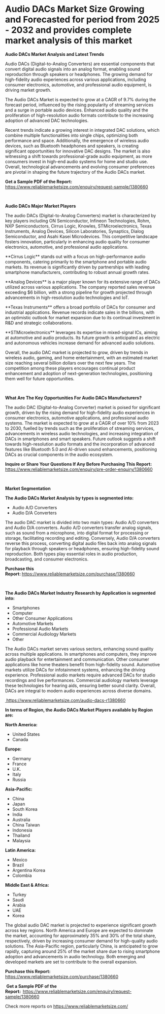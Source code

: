 <p><h1>Audio DACs Market Size Growing and Forecasted for period from 2025 - 2032 and provides complete market analysis of this market</h1></p><p><strong>Audio DACs Market Analysis and Latest Trends</strong></p>
<p><p>Audio DACs (Digital-to-Analog Converters) are essential components that convert digital audio signals into an analog format, enabling sound reproduction through speakers or headphones. The growing demand for high-fidelity audio experiences across various applications, including consumer electronics, automotive, and professional audio equipment, is driving market growth. </p><p>The Audio DACs Market is expected to grow at a CAGR of 9.7% during the forecast period, influenced by the rising popularity of streaming services and a surge in portable audio devices. Enhanced audio quality and the proliferation of high-resolution audio formats contribute to the increasing adoption of advanced DAC technologies. </p><p>Recent trends indicate a growing interest in integrated DAC solutions, which combine multiple functionalities into single chips, optimizing both performance and space. Additionally, the emergence of wireless audio devices, such as Bluetooth headphones and speakers, is creating significant opportunities for innovative DAC designs. The market is also witnessing a shift towards professional-grade audio equipment, as more consumers invest in high-end audio systems for home and studio use. Overall, technological advancements and evolving consumer preferences are pivotal in shaping the future trajectory of the Audio DACs market.</p></p>
<p><strong>Get a Sample PDF of the Report:&nbsp;</strong> <a href="https://www.reliablemarketsize.com/enquiry/request-sample/1380660?utm_campaign=2268&utm_medium=2&utm_source=Github&utm_content=ia&utm_term=11022025&utm_id=audio-dacs">https://www.reliablemarketsize.com/enquiry/request-sample/1380660</a></p>
<p>&nbsp;</p>
<p><strong>Audio DACs Major Market Players</strong></p>
<p><p>The audio DACs (Digital-to-Analog Converters) market is characterized by key players including ON Semiconductor, Infineon Technologies, Rohm, NXP Semiconductors, Cirrus Logic, Knowles, STMicroelectronics, Texas Instruments, Analog Devices, Silicon Laboratories, Synaptics, Dialog Semiconductor, and Asahi Kasei Microdevices. This competitive landscape fosters innovation, particularly in enhancing audio quality for consumer electronics, automotive, and professional audio applications.</p><p>**Cirrus Logic** stands out with a focus on high-performance audio components, catering primarily to the smartphone and portable audio markets. Its revenue is significantly driven by partnerships with leading smartphone manufacturers, contributing to robust annual growth rates.</p><p>**Analog Devices** is a major player known for its extensive range of DACs utilized across various applications. The company reported sales revenue exceeding $6 billion, with a strong pipeline for growth projected through advancements in high-resolution audio technologies and IoT.</p><p>**Texas Instruments** offers a broad portfolio of DACs for consumer and industrial applications. Revenue records indicate sales in the billions, with an optimistic outlook for market expansion due to its continual investment in R&D and strategic collaborations.</p><p>**STMicroelectronics** leverages its expertise in mixed-signal ICs, aiming at automotive and audio products. Its future growth is anticipated as electric and autonomous vehicles increase demand for advanced audio solutions.</p><p>Overall, the audio DAC market is projected to grow, driven by trends in wireless audio, gaming, and home entertainment, with an estimated market size reaching several billion dollars over the next few years. The competition among these players encourages continual product enhancement and adoption of next-generation technologies, positioning them well for future opportunities.</p></p>
<p>&nbsp;</p>
<p><strong>What Are The Key Opportunities For Audio DACs Manufacturers?</strong></p>
<p><p>The audio DAC (Digital-to-Analog Converter) market is poised for significant growth, driven by the rising demand for high-fidelity audio experiences in consumer electronics, automotive applications, and professional audio systems. The market is expected to grow at a CAGR of over 10% from 2023 to 2030, fuelled by trends such as the proliferation of streaming services, advancements in wireless audio technologies, and increasing integration of DACs in smartphones and smart speakers. Future outlook suggests a shift towards high-resolution audio formats and the incorporation of advanced features like Bluetooth 5.0 and AI-driven sound enhancements, positioning DACs as crucial components in the audio ecosystem.</p></p>
<p><strong>Inquire or Share Your Questions If Any Before Purchasing This Report:</strong> <a href="https://www.reliablemarketsize.com/enquiry/pre-order-enquiry/1380660?utm_campaign=2268&utm_medium=2&utm_source=Github&utm_content=ia&utm_term=11022025&utm_id=audio-dacs">https://www.reliablemarketsize.com/enquiry/pre-order-enquiry/1380660</a></p>
<p>&nbsp;</p>
<p><strong>Market Segmentation</strong></p>
<p><strong>The Audio DACs Market Analysis by types is segmented into:</strong></p>
<p><ul><li>Audio A/D Converters</li><li>Audio D/A Converters</li></ul></p>
<p><p>The audio DAC market is divided into two main types: Audio A/D converters and Audio D/A converters. Audio A/D converters transfer analog signals, such as sound from a microphone, into digital format for processing or storage, facilitating recording and editing. Conversely, Audio D/A converters reverse this process, converting digital audio files back into analog signals for playback through speakers or headphones, ensuring high-fidelity sound reproduction. Both types play essential roles in audio production, broadcasting, and consumer electronics.</p></p>
<p><strong>Purchase this Report:&nbsp;</strong><a href="https://www.reliablemarketsize.com/purchase/1380660?utm_campaign=2268&utm_medium=2&utm_source=Github&utm_content=ia&utm_term=11022025&utm_id=audio-dacs">https://www.reliablemarketsize.com/purchase/1380660</a></p>
<p>&nbsp;</p>
<p><strong>The Audio DACs Market Industry Research by Application is segmented into:</strong></p>
<p><ul><li>Smartphones</li><li>Computer</li><li>Other Consumer Applications</li><li>Automotive Markets</li><li>Professional Audio Markets</li><li>Commercial Audiology Markets</li><li>Other</li></ul></p>
<p><p>The Audio DACs market serves various sectors, enhancing sound quality across multiple applications. In smartphones and computers, they improve audio playback for entertainment and communication. Other consumer applications like home theaters benefit from high-fidelity sound. Automotive markets utilize DACs for infotainment systems, enhancing the driving experience. Professional audio markets require advanced DACs for studio recordings and live performances. Commercial audiology markets leverage these technologies for hearing aids, ensuring better sound clarity. Overall, DACs are integral to modern audio experiences across diverse domains.</p></p>
<p><a href="https://www.reliablemarketsize.com/audio-dacs-r1380660?utm_campaign=2268&utm_medium=2&utm_source=Github&utm_content=ia&utm_term=11022025&utm_id=audio-dacs">&nbsp;https://www.reliablemarketsize.com/audio-dacs-r1380660</a></p>
<p><strong>In terms of Region, the Audio DACs Market Players available by Region are:</strong></p>
<p>
    <p> <strong> North America: </strong>
        <ul>
            <li>United States</li>
            <li>Canada</li>
        </ul>
        </p> 
    <p> <strong> Europe: </strong>
        <ul>
            <li>Germany</li>
            <li>France</li>
            <li>U.K.</li>
            <li>Italy</li>
            <li>Russia</li>
        </ul>
        </p> 
    <p> <strong> Asia-Pacific: </strong>
        <ul>
            <li>China</li>
            <li>Japan</li>
            <li>South Korea</li>
            <li>India</li>
            <li>Australia</li>
            <li>China Taiwan</li>
            <li>Indonesia</li>
            <li>Thailand</li>
            <li>Malaysia</li>
        </ul>
        </p> 
    <p> <strong> Latin America: </strong>
        <ul>
            <li>Mexico</li>
            <li>Brazil</li>
            <li>Argentina Korea</li>
            <li>Colombia</li>
        </ul>
        </p> 
    <p> <strong> Middle East & Africa: </strong>
        <ul>
            <li>Turkey</li>
            <li>Saudi</li>
            <li>Arabia</li>
            <li>UAE</li>
            <li>Korea</li>
        </ul>
    </p>
    </p>
<p><p>The global audio DAC market is projected to experience significant growth across key regions. North America and Europe are expected to dominate the market, accounting for approximately 35% and 30% of the total share, respectively, driven by increasing consumer demand for high-quality audio solutions. The Asia-Pacific region, particularly China, is anticipated to grow rapidly, capturing around 25% of the market share due to rising smartphone adoption and advancements in audio technology. Both emerging and developed markets are set to contribute to the overall expansion.</p></p>
<p><strong>Purchase this Report: </strong><a href="https://www.reliablemarketsize.com/purchase/1380660?utm_campaign=2268&utm_medium=2&utm_source=Github&utm_content=ia&utm_term=11022025&utm_id=audio-dacs">https://www.reliablemarketsize.com/purchase/1380660</a></p>
<p>&nbsp;<strong>Get a Sample PDF of the Report:&nbsp;&nbsp;</strong><a href="https://www.reliablemarketsize.com/enquiry/request-sample/1380660?utm_campaign=2268&utm_medium=2&utm_source=Github&utm_content=ia&utm_term=11022025&utm_id=audio-dacs">https://www.reliablemarketsize.com/enquiry/request-sample/1380660</a></p>
<p><strong></strong></p>
<p>Check more reports on <a href="https://www.reliablemarketsize.com/?utm_campaign=2268&utm_medium=2&utm_source=Github&utm_content=ia&utm_term=11022025&utm_id=audio-dacs">https://www.reliablemarketsize.com/</a></p>